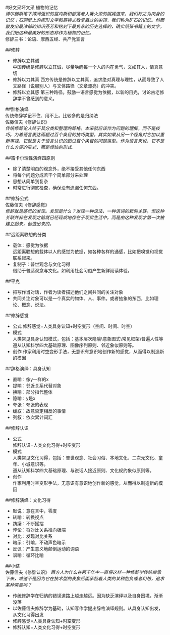 #好文采坏文采
植物的记忆  
*博尔赫斯笔下博闻强识的富内斯和部落老人篝火旁的娓娓道来，我们称之为肉身的记忆；石洞壁上的楔形文字和哥特式教堂矗立的尖顶，我们称为矿石的记忆。然而散发出最浓郁的知识芬芳和铭刻下最隽永的历史选择的，确实纸张书籍上的文字，我们把这种最美好的形态称作为植物的记忆。*  
修辞三书：论语、摩西五经、共产党宣言  

##修辞
 * 修辞以立其诚  
中国传统是修辞以立其诚，尽量唤醒每一个人的内在勇气，文如其人，情真意切  
 * 修辞以力其真 
西方传统是修辞以立其真，追求绝对真理与理性，从而导致了人文路径（说服别人）与文体路径（文章漂亮）的冲突。  
 * 修辞以立其感 
第三种路径。鼓励一语言感觉为依据，以新的目光，讨论古老修辞学不曾感到的意义。

##辞格演绎  
传统修辞学记不住、用不上。比较多的是归纳法  
佐藤信夫《修辞认识》  
*传统修辞论人终于其分类和整理的辞格。本来就应该作为问题的理解，而不是技巧。为着语言表达而超过百个条目的技巧类型，其实如果从另一个视角对它加以重新审视，它就是关于语言认识的超过百个条目的问题类型。作为语言来说，它不是什么方便的形式，而是烦恼的形式.*

##笛卡尔理性演绎四原则  
 * 除了清楚明白的观念外，绝不接受其他任何东西
 * 将每个问题分成若干个简单部分来处理
 * 思想从简单到复杂
 * 时常进行彻底检查，确保没有遗漏任何东西。

##修辞公式  
佐藤信夫《修辞感觉》  
*修辞就是感觉的发现。发现是什么？发现一种说法，一种语词的新的关联。但这种关联并非在发现之前就已经现成地存在于现实生活中。而是由这种发现才第一次被建立起来，创造出来的。*  

##远距离联想的分类  
 * 载体：感觉为依据    
远距离联想的载体以人的感觉为依据，如各种各样的通感，比如把嗅觉和视觉联系起来。  
 * 复制子：普世观念与文化习得  
借助于普适观念与文化。如利用社会习俗产生新鲜阅读体验。

##平克  
 * 把写作当对话，作者为读者描述他们之间共同的关注对象  
 * 共同关注对象可以是一个真实的物体、人、事件。或者抽象的东西，比如理论、概念、说法。

##修辞感觉  
 * 公式
修辞感觉=人类具身认知+时空变形（空间、时间、时空）
 * 模式  
人类常见具身认知模式，包括：基本层次隐喻\意象图式\常见框架\普遍人性等  
遵从认知科学四大基础原理、图像序列原则、邻近象似原则等。
 * 创作
作家利用时空变形手法，无意识有意识地创作新的感觉，从而得以制造新的模因
 
##辞格演绎：具身认知  
 * 直喻：像y一样的x
 * 提喻：邻近关系代替对象
 * 换喻：部分指代整体
 * 隐喻：y是x
 * 夸张：夸张的表现
 * 缓叙：故意否定相反的事情
 * 列叙：依次累计词汇

##修辞认识  
 * 公式  
修辞认识=人类文化习得+时空变形
 * 模式  
人类常见文化习得，包括：普世观念、社会习俗、本地文化、二次元文化、童年、小城意识等。  
遵从认知科学四大基础原理、与说话人接近原则、文化规约象似原则等。  
 * 创作  
作家利用时空变形手法，无意识有意识地创作新的感觉，从而得以制造新的模因

##修辞演绎：文化习得  
 * 默说：意在言中，零度
 * 转喻：转换视点
 * 踌躇：不断摇摆
 * 悖论：将对比关系推向极端
 * 对比：发现对比关系
 * 暗示：引喻，不动声色暗示
 * 反讽：产生意义地颠倒运动的词语
 * 讽喻：循环比喻  

##小结  
佐藤信夫《修辞认识》
*西方人为什么在两千年中一直将这样一种修辞学传统继承下来，难道不是因为它在技术型的表象后面承担着人类的某种抱负或者幻想，追求某种需要吗？*  
 * 传统修辞学在归纳的错误道路上越走越远。因为缺乏演绎以及自身困境，渐渐没落
 * 以佐藤信夫修辞学为基础，认知写作学提出辞格演绎规则。从具身认知出发，从文化习得出发
 * 修辞感觉=人类具身认知+时空变形  
 * 修辞认知=人类文化习得+时空变形

